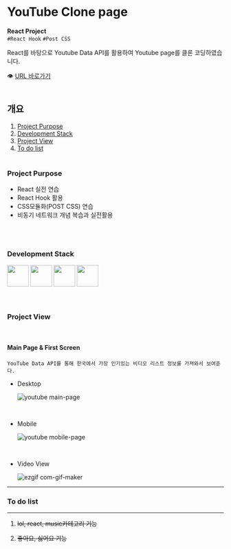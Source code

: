 # YouTube Clone page

**React Project**<br/>
`#React Hook` `#Post CSS`<br/>

React를 바탕으로 Youtube Data API를 활용하여 Youtube page를 클론 코딩하였습니다.

👁 [URL 바로가기](https://cherryc0ck.github.io/react_restAPI_youtube/)
<br/>
<br/>

## 개요

1. [Project Purpose](#Project-Purpose)
2. [Development Stack](#Development-Stack)
3. [Project View](#Project-Description)
4. [To do list](#To-do-list)
   <br/>
   <br/>

### Project Purpose

- React 실전 연습
- React Hook 활용
- CSS모듈화(POST CSS) 연습
- 비동기 네트워크 개념 복습과 실전활용

<br/>
<br/>

### Development Stack

<img src="https://encrypted-tbn0.gstatic.com/images?q=tbn:ANd9GcS2PD2yAr4Tt4TG62BatFqSltJmYLO1_DFUqA&usqp=CAU" width="50px" />
<img src="https://encrypted-tbn0.gstatic.com/images?q=tbn:ANd9GcTTAi6Ah3SwQOrGOrMCj_yF6SgNR_wgM8rJlw&usqp=CAU" width="50px" />
<img src="https://icon-icons.com/icons2/2108/PNG/32/javascript_icon_130900.png" width="50px" />
<img src="https://miro.medium.com/max/500/1*cPh7ujRIfcHAy4kW2ADGOw.png" width="50px" />

<br/>
<br/>
<br/>

### Project View

<br/>

#### Main Page & First Screen

`YouTube Data API를 통해 한국에서 가장 인기있는 비디오 리스트 정보를 가져와서 보여준다.`

- Desktop

  ![youtube main-page](https://user-images.githubusercontent.com/60921094/110648643-3b34f480-81fc-11eb-8950-9825ffe3aa2a.JPG)

<br/>

- Mobile

  ![youtube mobile-page](https://user-images.githubusercontent.com/60921094/110648748-54d63c00-81fc-11eb-835e-e568b35d071d.JPG)

<br/>

- Video View

  ![ezgif com-gif-maker](https://user-images.githubusercontent.com/60921094/110650092-93202b00-81fd-11eb-9d86-337f52937080.gif)

---

### To do list

---

1. ~~lol, react, music카테고리 기능~~

2. ~~좋아요, 싫어요 기능~~
